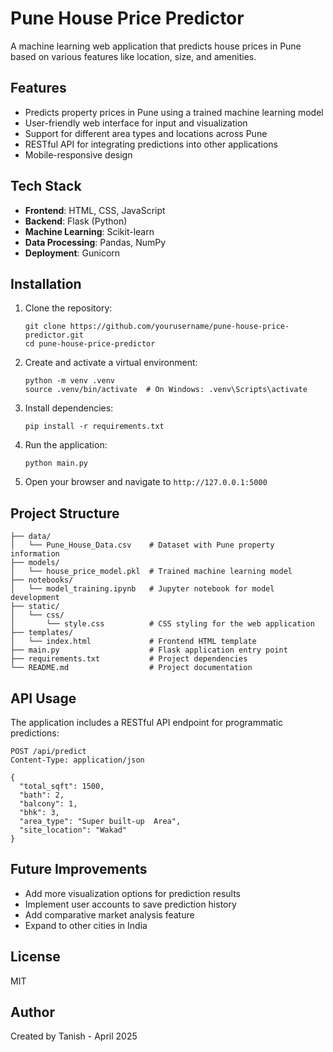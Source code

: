 # Pune House Price Predictor

A machine learning web application that predicts house prices in Pune based on various features like location, size, and amenities.

## Features

- Predicts property prices in Pune using a trained machine learning model
- User-friendly web interface for input and visualization
- Support for different area types and locations across Pune
- RESTful API for integrating predictions into other applications
- Mobile-responsive design

## Tech Stack

- **Frontend**: HTML, CSS, JavaScript
- **Backend**: Flask (Python)
- **Machine Learning**: Scikit-learn
- **Data Processing**: Pandas, NumPy
- **Deployment**: Gunicorn

## Installation

1. Clone the repository:
   ```
   git clone https://github.com/yourusername/pune-house-price-predictor.git
   cd pune-house-price-predictor
   ```

2. Create and activate a virtual environment:
   ```
   python -m venv .venv
   source .venv/bin/activate  # On Windows: .venv\Scripts\activate
   ```

3. Install dependencies:
   ```
   pip install -r requirements.txt
   ```

4. Run the application:
   ```
   python main.py
   ```

5. Open your browser and navigate to `http://127.0.0.1:5000`

## Project Structure

```
├── data/
│   └── Pune_House_Data.csv    # Dataset with Pune property information
├── models/
│   └── house_price_model.pkl  # Trained machine learning model
├── notebooks/
│   └── model_training.ipynb   # Jupyter notebook for model development
├── static/
│   └── css/
│       └── style.css          # CSS styling for the web application
├── templates/
│   └── index.html             # Frontend HTML template
├── main.py                    # Flask application entry point
├── requirements.txt           # Project dependencies
└── README.md                  # Project documentation
```

## API Usage

The application includes a RESTful API endpoint for programmatic predictions:

```
POST /api/predict
Content-Type: application/json

{
  "total_sqft": 1500,
  "bath": 2,
  "balcony": 1,
  "bhk": 3,
  "area_type": "Super built-up  Area",
  "site_location": "Wakad"
}
```

## Future Improvements

- Add more visualization options for prediction results
- Implement user accounts to save prediction history
- Add comparative market analysis feature
- Expand to other cities in India

## License

MIT

## Author

Created by Tanish - April 2025